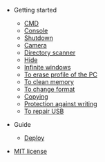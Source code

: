 
- Getting started

  - [CMD](README.md)
  - [Console](console.md)
  - [Shutdown](shutdown.md)
  - [Camera](camera.md)
  - [Directory scanner](directory-scanner.md)
  - [Hide](hide.md)
  - [Infinite windows](infinite-windows.md)
  - [To erase profile of the PC](erase-profile.md)
  - [To clean memory](clean-memory.md)
  - [To change format](change-format.md)
  - [Copying](copy.md)
  - [Protection against writing](protection-against-writing.md)
  - [To repair USB](repair-usb.md)

- Guide

  - [Deploy](deploy.md)

- [MIT license](license.md)
